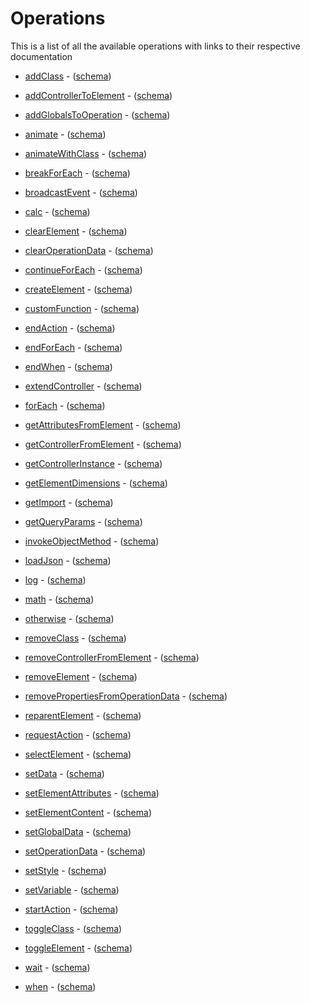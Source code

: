 # Operations

This is a list of all the available operations with links to their respective documentation

- [addClass](https://rolandzwaga.github.io/eligius/variables/addClass.html) - ([schema](https://rolandzwaga.github.io/eligius/jsonschema/operations/add-class.json))

- [addControllerToElement](https://rolandzwaga.github.io/eligius/variables/addControllerToElement.html) - ([schema](https://rolandzwaga.github.io/eligius/jsonschema/operations/add-controller-to-element.json))

- [addGlobalsToOperation](https://rolandzwaga.github.io/eligius/variables/addGlobalsToOperation.html) - ([schema](https://rolandzwaga.github.io/eligius/jsonschema/operations/add-globals-to-operation.json))

- [animate](https://rolandzwaga.github.io/eligius/variables/animate.html) - ([schema](https://rolandzwaga.github.io/eligius/jsonschema/operations/animate.json))

- [animateWithClass](https://rolandzwaga.github.io/eligius/variables/animateWithClass.html) - ([schema](https://rolandzwaga.github.io/eligius/jsonschema/operations/animate-with-class.json))

- [breakForEach](https://rolandzwaga.github.io/eligius/variables/breakForEach.html) - ([schema](https://rolandzwaga.github.io/eligius/jsonschema/operations/break-for-each.json))

- [broadcastEvent](https://rolandzwaga.github.io/eligius/variables/broadcastEvent.html) - ([schema](https://rolandzwaga.github.io/eligius/jsonschema/operations/broadcast-event.json))

- [calc](https://rolandzwaga.github.io/eligius/variables/calc.html) - ([schema](https://rolandzwaga.github.io/eligius/jsonschema/operations/calc.json))

- [clearElement](https://rolandzwaga.github.io/eligius/variables/clearElement.html) - ([schema](https://rolandzwaga.github.io/eligius/jsonschema/operations/clear-element.json))

- [clearOperationData](https://rolandzwaga.github.io/eligius/variables/clearOperationData.html) - ([schema](https://rolandzwaga.github.io/eligius/jsonschema/operations/clear-operation-data.json))

- [continueForEach](https://rolandzwaga.github.io/eligius/variables/continueForEach.html) - ([schema](https://rolandzwaga.github.io/eligius/jsonschema/operations/continue-for-each.json))

- [createElement](https://rolandzwaga.github.io/eligius/variables/createElement.html) - ([schema](https://rolandzwaga.github.io/eligius/jsonschema/operations/create-element.json))

- [customFunction](https://rolandzwaga.github.io/eligius/variables/customFunction.html) - ([schema](https://rolandzwaga.github.io/eligius/jsonschema/operations/custom-function.json))

- [endAction](https://rolandzwaga.github.io/eligius/variables/endAction.html) - ([schema](https://rolandzwaga.github.io/eligius/jsonschema/operations/end-action.json))

- [endForEach](https://rolandzwaga.github.io/eligius/variables/endForEach.html) - ([schema](https://rolandzwaga.github.io/eligius/jsonschema/operations/end-for-each.json))

- [endWhen](https://rolandzwaga.github.io/eligius/variables/endWhen.html) - ([schema](https://rolandzwaga.github.io/eligius/jsonschema/operations/end-when.json))

- [extendController](https://rolandzwaga.github.io/eligius/variables/extendController.html) - ([schema](https://rolandzwaga.github.io/eligius/jsonschema/operations/extend-controller.json))

- [forEach](https://rolandzwaga.github.io/eligius/variables/forEach.html) - ([schema](https://rolandzwaga.github.io/eligius/jsonschema/operations/for-each.json))

- [getAttributesFromElement](https://rolandzwaga.github.io/eligius/variables/getAttributesFromElement.html) - ([schema](https://rolandzwaga.github.io/eligius/jsonschema/operations/get-attributes-from-element.json))

- [getControllerFromElement](https://rolandzwaga.github.io/eligius/variables/getControllerFromElement.html) - ([schema](https://rolandzwaga.github.io/eligius/jsonschema/operations/get-controller-from-element.json))

- [getControllerInstance](https://rolandzwaga.github.io/eligius/variables/getControllerInstance.html) - ([schema](https://rolandzwaga.github.io/eligius/jsonschema/operations/get-controller-instance.json))

- [getElementDimensions](https://rolandzwaga.github.io/eligius/variables/getElementDimensions.html) - ([schema](https://rolandzwaga.github.io/eligius/jsonschema/operations/get-element-dimensions.json))

- [getImport](https://rolandzwaga.github.io/eligius/variables/getImport.html) - ([schema](https://rolandzwaga.github.io/eligius/jsonschema/operations/get-import.json))

- [getQueryParams](https://rolandzwaga.github.io/eligius/variables/getQueryParams.html) - ([schema](https://rolandzwaga.github.io/eligius/jsonschema/operations/get-query-params.json))

- [invokeObjectMethod](https://rolandzwaga.github.io/eligius/variables/invokeObjectMethod.html) - ([schema](https://rolandzwaga.github.io/eligius/jsonschema/operations/invoke-object-method.json))

- [loadJson](https://rolandzwaga.github.io/eligius/variables/loadJson.html) - ([schema](https://rolandzwaga.github.io/eligius/jsonschema/operations/load-json.json))

- [log](https://rolandzwaga.github.io/eligius/variables/log.html) - ([schema](https://rolandzwaga.github.io/eligius/jsonschema/operations/log.json))

- [math](https://rolandzwaga.github.io/eligius/variables/math.html) - ([schema](https://rolandzwaga.github.io/eligius/jsonschema/operations/math.json))

- [otherwise](https://rolandzwaga.github.io/eligius/variables/otherwise.html) - ([schema](https://rolandzwaga.github.io/eligius/jsonschema/operations/otherwise.json))

- [removeClass](https://rolandzwaga.github.io/eligius/variables/removeClass.html) - ([schema](https://rolandzwaga.github.io/eligius/jsonschema/operations/remove-class.json))

- [removeControllerFromElement](https://rolandzwaga.github.io/eligius/variables/removeControllerFromElement.html) - ([schema](https://rolandzwaga.github.io/eligius/jsonschema/operations/remove-controller-from-element.json))

- [removeElement](https://rolandzwaga.github.io/eligius/variables/removeElement.html) - ([schema](https://rolandzwaga.github.io/eligius/jsonschema/operations/remove-element.json))

- [removePropertiesFromOperationData](https://rolandzwaga.github.io/eligius/variables/removePropertiesFromOperationData.html) - ([schema](https://rolandzwaga.github.io/eligius/jsonschema/operations/remove-properties-from-operation-data.json))

- [reparentElement](https://rolandzwaga.github.io/eligius/variables/reparentElement.html) - ([schema](https://rolandzwaga.github.io/eligius/jsonschema/operations/reparent-element.json))

- [requestAction](https://rolandzwaga.github.io/eligius/variables/requestAction.html) - ([schema](https://rolandzwaga.github.io/eligius/jsonschema/operations/request-action.json))

- [selectElement](https://rolandzwaga.github.io/eligius/variables/selectElement.html) - ([schema](https://rolandzwaga.github.io/eligius/jsonschema/operations/select-element.json))

- [setData](https://rolandzwaga.github.io/eligius/variables/setData.html) - ([schema](https://rolandzwaga.github.io/eligius/jsonschema/operations/set-data.json))

- [setElementAttributes](https://rolandzwaga.github.io/eligius/variables/setElementAttributes.html) - ([schema](https://rolandzwaga.github.io/eligius/jsonschema/operations/set-element-attributes.json))

- [setElementContent](https://rolandzwaga.github.io/eligius/variables/setElementContent.html) - ([schema](https://rolandzwaga.github.io/eligius/jsonschema/operations/set-element-content.json))

- [setGlobalData](https://rolandzwaga.github.io/eligius/variables/setGlobalData.html) - ([schema](https://rolandzwaga.github.io/eligius/jsonschema/operations/set-global-data.json))

- [setOperationData](https://rolandzwaga.github.io/eligius/variables/setOperationData.html) - ([schema](https://rolandzwaga.github.io/eligius/jsonschema/operations/set-operation-data.json))

- [setStyle](https://rolandzwaga.github.io/eligius/variables/setStyle.html) - ([schema](https://rolandzwaga.github.io/eligius/jsonschema/operations/set-style.json))

- [setVariable](https://rolandzwaga.github.io/eligius/variables/setVariable.html) - ([schema](https://rolandzwaga.github.io/eligius/jsonschema/operations/set-variable.json))

- [startAction](https://rolandzwaga.github.io/eligius/variables/startAction.html) - ([schema](https://rolandzwaga.github.io/eligius/jsonschema/operations/start-action.json))

- [toggleClass](https://rolandzwaga.github.io/eligius/variables/toggleClass.html) - ([schema](https://rolandzwaga.github.io/eligius/jsonschema/operations/toggle-class.json))

- [toggleElement](https://rolandzwaga.github.io/eligius/variables/toggleElement.html) - ([schema](https://rolandzwaga.github.io/eligius/jsonschema/operations/toggle-element.json))

- [wait](https://rolandzwaga.github.io/eligius/variables/wait.html) - ([schema](https://rolandzwaga.github.io/eligius/jsonschema/operations/wait.json))

- [when](https://rolandzwaga.github.io/eligius/variables/when.html) - ([schema](https://rolandzwaga.github.io/eligius/jsonschema/operations/when.json))